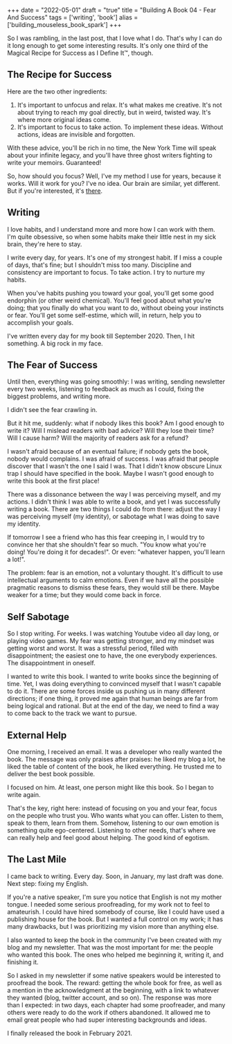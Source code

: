 +++
date = "2022-05-01"
draft = "true"
title = "Building A Book 04 - Fear And Success"
tags = ['writing', 'book']
alias = ['building_mouseless_book_spark']
+++

So I was rambling, in the last post, that I love what I do. That's why I can do it long enough to get some interesting results. It's only one third of the Magical Recipe for Success as I Define It™, though.

## The Recipe for Success

Here are the two other ingredients:

1. It's important to unfocus and relax. It's what makes me creative. It's not about trying to reach my goal directly, but in weird, twisted way. It's where more original ideas come.
2. It's important to focus to take action. To implement these ideas. Without actions, ideas are invisible and forgotten.

With these advice, you'll be rich in no time, the New York Time will speak about your infinite legacy, and you'll have three ghost writers fighting to write your memoirs. Guaranteed!

So, how should you focus? Well, I've my method I use for years, because it works. Will it work for you? I've no idea. Our brain are similar, yet different. But if you're interested, it's [there]().

## Writing

I love habits, and I understand more and more how I can work with them. I'm quite obsessive, so when some habits make their little nest in my sick brain, they're here to stay.

I write every day, for years. It's one of my strongest habit. If I miss a couple of days, that's fine; but I shouldn't miss too many. Discipline and consistency are important to focus. To take action. I try to nurture my habits.

When you've habits pushing you toward your goal, you'll get some good endorphin (or other weird chemical). You'll feel good about what you're doing; that you finally do what you want to do, without obeing your instincts or fear. You'll get some self-estime, which will, in return, help you to accomplish your goals.

I've written every day for my book till September 2020. Then, I hit something. A big rock in my face.

## The Fear of Success

Until then, everything was going smoothly: I was writing, sending newsletter every two weeks, listening to feedback as much as I could, fixing the biggest problems, and writing more.

I didn't see the fear crawling in.

But it hit me, suddenly: what if nobody likes this book? Am I good enough to write it? Will I mislead readers with bad advice? Will they lose their time? Will I cause harm? Will the majority of readers ask for a refund?

I wasn't afraid because of an eventual failure; if nobody gets the book, nobody would complains. I was afraid of success. I was afraid that people discover that I wasn't the one I said I was. That I didn't know obscure Linux trap I should have specified in the book. Maybe I wasn't good enough to write this book at the first place!

There was a dissonance between the way I was perceiving myself, and my actions. I didn't think I was able to write a book, and yet I was successfully writing a book. There are two things I could do from there: adjust the way I was perceiving myself (my identity), or sabotage what I was doing to save my identity.

If tomorrow I see a friend who has this fear creeping in, I would try to convince her that she shouldn't fear so much. "You know what you're doing! You're doing it for decades!". Or even: "whatever happen, you'll learn a lot!".

The problem: fear is an emotion, not a voluntary thought. It's difficult to use intellectual arguments to calm emotions. Even if we have all the possible pragmatic reasons to dismiss these fears, they would still be there. Maybe weaker for a time; but they would come back in force.

## Self Sabotage

So I stop writing. For weeks. I was watching Youtube video all day long, or playing video games. My fear was getting stronger, and my mindset was getting worst and worst. It was a stressful period, filled with disappointment; the easiest one to have, the one everybody experiences. The disappointment in oneself.

I wanted to write this book. I wanted to write books since the beginning of time. Yet, I was doing everything to convinced myself that I wasn't capable to do it. There are some forces inside us pushing us in many different directions; if one thing, it proved me again that human beings are far from being logical and rational. But at the end of the day, we need to find a way to come back to the track we want to pursue.

## External Help

One morning, I received an email. It was a developer who really wanted the book. The message was only praises after praises: he liked my blog a lot, he liked the table of content of the book, he liked everything. He trusted me to deliver the best book possible.

I focused on him. At least, one person might like this book. So I began to write again.

That's the key, right here: instead of focusing on you and your fear, focus on the people who trust you. Who wants what you can offer. Listen to them, speak to them, learn from them. Somehow, listening to our own emotion is something quite ego-centered. Listening to other needs, that's where we can really help and feel good about helping. The good kind of egotism.

## The Last Mile

I came back to writing. Every day. Soon, in January, my last draft was done. Next step: fixing my English.

If you're a native speaker, I'm sure you notice that English is not my mother tongue. I needed some serious proofreading, for my work not to feel to amateurish. I could have hired somebody of course, like I could have used a publishing house for the book. But I wanted a full control on my work; it has many drawbacks, but I was prioritizing my vision more than anything else.

I also wanted to keep the book in the community I've been created with my blog and my newsletter. That was the most important for me: the people who wanted this book. The ones who helped me beginning it, writing it, and finishing it.

So I asked in my newsletter if some native speakers would be interested to proofread the book. The reward: getting the whole book for free, as well as a mention in the acknowledgment at the beginning, with a link to whatever they wanted (blog, twitter account, and so on). The response was more than I expected: in two days, each chapter had some proofreader, and many others were ready to do the work if others abandoned. It allowed me to email great people who had super interesting backgrounds and ideas.

I finally released the book in February 2021.
